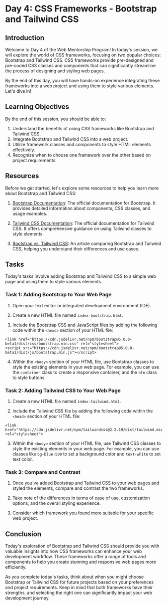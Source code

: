 # Day 4: CSS Frameworks - Bootstrap and Tailwind CSS

## Introduction
Welcome to Day 4 of the Web Mentorship Program! In today's session, we will explore the world of CSS frameworks, focusing on two popular choices: Bootstrap and Tailwind CSS. CSS frameworks provide pre-designed and pre-coded CSS classes and components that can significantly streamline the process of designing and styling web pages.

By the end of this day, you will have hands-on experience integrating these frameworks into a web project and using them to style various elements. Let's dive in!

## Learning Objectives
By the end of this session, you should be able to:

1. Understand the benefits of using CSS frameworks like Bootstrap and Tailwind CSS.
2. Integrate Bootstrap and Tailwind CSS into a web project.
3. Utilize framework classes and components to style HTML elements effectively.
4. Recognize when to choose one framework over the other based on project requirements.

## Resources
Before we get started, let's explore some resources to help you learn more about Bootstrap and Tailwind CSS:

1. [Bootstrap Documentation](https://getbootstrap.com/docs/5.0/getting-started/introduction/): The official documentation for Bootstrap. It provides detailed information about components, CSS classes, and usage examples.

2. [Tailwind CSS Documentation](https://tailwindcss.com/docs): The official documentation for Tailwind CSS. It offers comprehensive guidance on using Tailwind classes to style elements.

3. [Bootstrap vs. Tailwind CSS](https://blog.tailwindcss.com/bootstrap-to-tailwind): An article comparing Bootstrap and Tailwind CSS, helping you understand their differences and use cases.

## Tasks
Today's tasks involve adding Bootstrap and Tailwind CSS to a simple web page and using them to style various elements.

### Task 1: Adding Bootstrap to Your Web Page

1. Open your text editor or integrated development environment (IDE).

2. Create a new HTML file named `index-bootstrap.html`.

3. Include the Bootstrap CSS and JavaScript files by adding the following code within the `<head>` section of your HTML file:

```
<link href="https://cdn.jsdelivr.net/npm/bootstrap@5.0.0-beta1/dist/css/bootstrap.min.css" rel="stylesheet">
<script src="https://cdn.jsdelivr.net/npm/bootstrap@5.0.0-beta1/dist/js/bootstrap.min.js"></script>
```

4. Within the `<body>` section of your HTML file, use Bootstrap classes to style the existing elements in your web page. For example, you can use the `container` class to create a responsive container, and the `btn` class to style buttons.

### Task 2: Adding Tailwind CSS to Your Web Page

1. Create a new HTML file named `index-tailwind.html`.

2. Include the Tailwind CSS file by adding the following code within the `<head>` section of your HTML file:

```
<link href="https://cdn.jsdelivr.net/npm/tailwindcss@2.2.19/dist/tailwind.min.css" rel="stylesheet">
```

3. Within the `<body>` section of your HTML file, use Tailwind CSS classes to style the existing elements in your web page. For example, you can use classes like `bg-blue-500` to set a background color and `text-white` to set text color.

### Task 3: Compare and Contrast

1. Once you've added Bootstrap and Tailwind CSS to your web pages and styled the elements, compare and contrast the two frameworks.

2. Take note of the differences in terms of ease of use, customization options, and the overall styling experience.

3. Consider which framework you found more suitable for your specific web project.

## Conclusion
Today's exploration of Bootstrap and Tailwind CSS should provide you with valuable insights into how CSS frameworks can enhance your web development workflow. These frameworks offer a range of tools and components to help you create stunning and responsive web pages more efficiently.

As you complete today's tasks, think about when you might choose Bootstrap or Tailwind CSS for future projects based on your preferences and project requirements. Keep in mind that both frameworks have their strengths, and selecting the right one can significantly impact your web development journey.